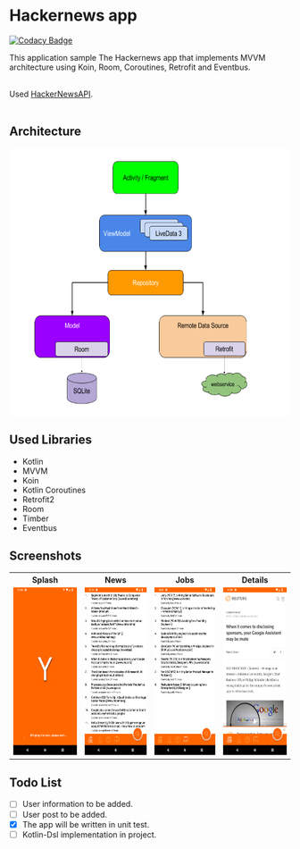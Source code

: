 # Hackernews app

[![Codacy Badge](https://api.codacy.com/project/badge/Grade/773fe0ac63214e149f7e3494f2c90d2f)](https://app.codacy.com/app/fevziomurtekin/hackernewsapp?utm_source=github.com&utm_medium=referral&utm_content=fevziomurtekin/hackernewsapp&utm_campaign=Badge_Grade_Dashboard)

This application sample The Hackernews app that implements MVVM architecture using Koin, Room, Coroutines, Retrofit and Eventbus. <br><br>

Used <a href="https://github.com/HackerNews/API">HackerNewsAPI</a>. <br><br>
<h2> Architecture</h2>
<center>
<img align="center" src="screenshot/mvvm.png" width="640" height="480" />
</p>
</center>
<H2>Used Libraries</H2>

- Kotlin
- MVVM
- Koin
- Kotlin Coroutines
- Retrofit2
- Room
- Timber
- Eventbus

<h2> Screenshots </h2>

<table>
  <tr>
    <th><b>Splash</b></th>
    <th><b>News</b></th>
    <th><b>Jobs</b> </th>
    <th><b>Details</b> </th>
  
  </tr>
  <tr>
    <td>
      <img src="screenshot/launch.png" width="150" height="300" /></td>
    <td>
      <img src="screenshot/news.png" width="150" height="300" />
    </td>
   <td>
      <img src="screenshot/job.png" width="150" height="300" />
    </td>
    <td>
      <img src="screenshot/newdetails.png" width="150" height="300" />
    </td>
  </tr>
</table>

<h2> Todo List </h2>

- [ ] User information to be added.
- [ ] User post to be added. 
- [x] The app will be written in unit test.
- [ ] Kotlin-Dsl implementation in project.
